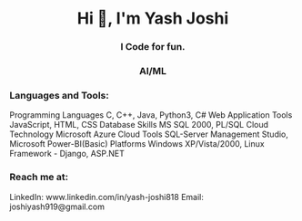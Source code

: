 <h1 align="center">Hi 👋, I'm Yash Joshi</h1>
<h3 align="center">I Code for fun.</h3>
<h3 align="center">AI/ML</h3>


<h3 align="left">Languages and Tools:</h3>

Programming Languages C, C++, Java, Python3, C#
Web Application Tools JavaScript, HTML, CSS
Database Skills MS SQL 2000, PL/SQL
Cloud Technology Microsoft Azure Cloud
Tools SQL-Server Management Studio, Microsoft Power-BI(Basic)
Platforms Windows XP/Vista/2000, Linux
Framework - Django, ASP.NET


<h3 align="left">Reach me at:</h3>
LinkedIn: www.linkedin.com/in/yash-joshi818
Email: joshiyash919@gmail.com
